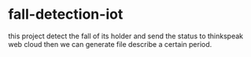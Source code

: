 # fall-detection-iot
this project detect the fall of its holder and send the status to thinkspeak web cloud then we can generate file describe a certain period.
